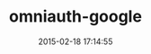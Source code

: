 ---
layout: post
title:  "omniauth-google"
repo:   "Yesware/omniauth-google"
date:   2015-02-18 17:14:55
gemurl: http://github.com/Yesware/omniauth-google
---